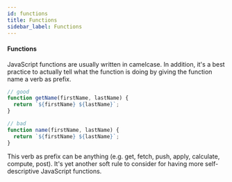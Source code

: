 ```yaml
---
id: functions
title: Functions
sidebar_label: Functions
---
```


#### Functions

JavaScript functions are usually written in camelcase. In addition, it's a best practice to actually tell what the function is doing by giving the function name a verb as prefix.

  ```js
  // good
  function getName(firstName, lastName) {
    return `${firstName} ${lastName}`;
  }

  // bad
  function name(firstName, lastName) {
    return `${firstName} ${lastName}`;
  }
  ```

This verb as prefix can be anything (e.g. get, fetch, push, apply, calculate, compute, post). It's yet another soft rule to consider for having more self-descriptive JavaScript functions.
